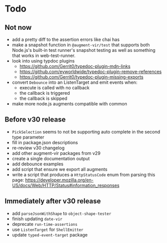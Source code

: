 # Todo

## Not now

-   add a pretty diff to the assertion errors like chai has
-   make a snapshot function in `@augment-vir/test` that supports both Node.js's built-in test runner's snapshot testing as well as something that works in web-test-runner.
-   look into using typdoc plugins
    -   https://github.com/Gerrit0/typedoc-plugin-mdn-links
    -   https://github.com/eyworldwide/typedoc-plugin-remove-references
    -   https://github.com/Gerrit0/typedoc-plugin-missing-exports
-   convert `Debounce` into an ListenTarget and emit events when:
    -   execute is called with no callback
    -   the callback is triggered
    -   the callback is skipped
-   make more node.js augments compatible with common

## Before v30 release

-   `PickSelection` seems to not be supporting auto complete in the second type parameter
-   fill in package.json descriptions
-   re-review v30 changelog
-   add other augment-vir packages from v29
-   create a single documentation output
-   add debounce examples
-   add script that ensure we export all augments
-   write a script that produces a `HttpStatusCode` enum from parsing this page: https://developer.mozilla.org/en-US/docs/Web/HTTP/Status#information_responses

## Immediately after v30 release

-   add `parseJsonWithShape` to `object-shape-tester`
-   finish updating `date-vir`
-   deprecate `run-time-assertions`
-   use `ListenTarget` for `ShellEmitter`
-   update `typed-event-target` package
